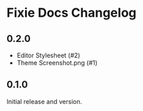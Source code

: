 # Fixie Docs Changelog

## 0.2.0
* Editor Stylesheet (#2)
* Theme Screenshot.png (#1)

## 0.1.0
Initial release and version.